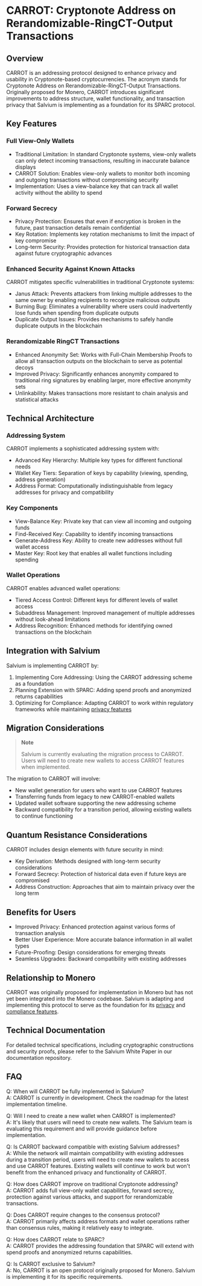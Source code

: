# CARROT: Cryptonote Address on Rerandomizable-RingCT-Output Transactions

## Overview

CARROT is an addressing protocol designed to enhance privacy and usability in Cryptonote-based cryptocurrencies. The acronym stands for Cryptonote Address on Rerandomizable-RingCT-Output Transactions. Originally proposed for Monero, CARROT introduces significant improvements to address structure, wallet functionality, and transaction privacy that Salvium is implementing as a foundation for its SPARC protocol.

## Key Features

### Full View-Only Wallets

- Traditional Limitation: In standard Cryptonote systems, view-only wallets can only detect incoming transactions, resulting in inaccurate balance displays
- CARROT Solution: Enables view-only wallets to monitor both incoming and outgoing transactions without compromising security
- Implementation: Uses a view-balance key that can track all wallet activity without the ability to spend

### Forward Secrecy

- Privacy Protection: Ensures that even if encryption is broken in the future, past transaction details remain confidential
- Key Rotation: Implements key rotation mechanisms to limit the impact of key compromise
- Long-term Security: Provides protection for historical transaction data against future cryptographic advances

### Enhanced Security Against Known Attacks

CARROT mitigates specific vulnerabilities in traditional Cryptonote systems:

- Janus Attack: Prevents attackers from linking multiple addresses to the same owner by enabling recipients to recognize malicious outputs
- Burning Bug: Eliminates a vulnerability where users could inadvertently lose funds when spending from duplicate outputs
- Duplicate Output Issues: Provides mechanisms to safely handle duplicate outputs in the blockchain

### Rerandomizable RingCT Transactions

- Enhanced Anonymity Set: Works with Full-Chain Membership Proofs to allow all transaction outputs on the blockchain to serve as potential decoys
- Improved Privacy: Significantly enhances anonymity compared to traditional ring signatures by enabling larger, more effective anonymity sets
- Unlinkability: Makes transactions more resistant to chain analysis and statistical attacks

## Technical Architecture

### Addressing System

CARROT implements a sophisticated addressing system with:

- Advanced Key Hierarchy: Multiple key types for different functional needs
- Wallet Key Tiers: Separation of keys by capability (viewing, spending, address generation)
- Address Format: Computationally indistinguishable from legacy addresses for privacy and compatibility

### Key Components

- View-Balance Key: Private key that can view all incoming and outgoing funds
- Find-Received Key: Capability to identify incoming transactions
- Generate-Address Key: Ability to create new addresses without full wallet access
- Master Key: Root key that enables all wallet functions including spending

### Wallet Operations

CARROT enables advanced wallet operations:

- Tiered Access Control: Different keys for different levels of wallet access
- Subaddress Management: Improved management of multiple addresses without look-ahead limitations
- Address Recognition: Enhanced methods for identifying owned transactions on the blockchain

## Integration with Salvium

Salvium is implementing CARROT by:

1. Implementing Core Addressing: Using the CARROT addressing scheme as a foundation
2. Planning Extension with SPARC: Adding spend proofs and anonymized returns capabilities
3. Optimizing for Compliance: Adapting CARROT to work within regulatory frameworks while maintaining [privacy features](../THE%20PROTOCOL/About%20Privacy.md)

## Migration Considerations

> **Note**
> 
> Salvium is currently evaluating the migration process to CARROT. Users will need to create new wallets to access CARROT features when implemented.

The migration to CARROT will involve:

- New wallet generation for users who want to use CARROT features
- Transferring funds from legacy to new CARROT-enabled wallets
- Updated wallet software supporting the new addressing scheme
- Backward compatibility for a transition period, allowing existing wallets to continue functioning

## Quantum Resistance Considerations

CARROT includes design elements with future security in mind:

- Key Derivation: Methods designed with long-term security considerations
- Forward Secrecy: Protection of historical data even if future keys are compromised
- Address Construction: Approaches that aim to maintain privacy over the long term

## Benefits for Users

- Improved Privacy: Enhanced protection against various forms of transaction analysis
- Better User Experience: More accurate balance information in all wallet types
- Future-Proofing: Design considerations for emerging threats
- Seamless Upgrades: Backward compatibility with existing addresses

## Relationship to Monero

CARROT was originally proposed for implementation in Monero but has not yet been integrated into the Monero codebase. Salvium is adapting and implementing this protocol to serve as the foundation for its [privacy](../THE%20PROTOCOL/About%20Privacy.md) and [compliance features](../THE%20PROJECT/Compliance%20Statement.md).

## Technical Documentation

For detailed technical specifications, including cryptographic constructions and security proofs, please refer to the Salvium White Paper in our documentation repository.

## FAQ

Q: When will CARROT be fully implemented in Salvium?  
A: CARROT is currently in development. Check the roadmap for the latest implementation timeline.

Q: Will I need to create a new wallet when CARROT is implemented?  
A: It's likely that users will need to create new wallets. The Salvium team is evaluating this requirement and will provide guidance before implementation.

Q: Is CARROT backward compatible with existing Salvium addresses?  
A: While the network will maintain compatibility with existing addresses during a transition period, users will need to create new wallets to access and use CARROT features. Existing wallets will continue to work but won't benefit from the enhanced privacy and functionality of CARROT.

Q: How does CARROT improve on traditional Cryptonote addressing?  
A: CARROT adds full view-only wallet capabilities, forward secrecy, protection against various attacks, and support for rerandomizable transactions.

Q: Does CARROT require changes to the consensus protocol?  
A: CARROT primarily affects address formats and wallet operations rather than consensus rules, making it relatively easy to integrate.

Q: How does CARROT relate to SPARC?  
A: CARROT provides the addressing foundation that SPARC will extend with spend proofs and anonymized returns capabilities.

Q: Is CARROT exclusive to Salvium?  
A: No, CARROT is an open protocol originally proposed for Monero. Salvium is implementing it for its specific requirements.

